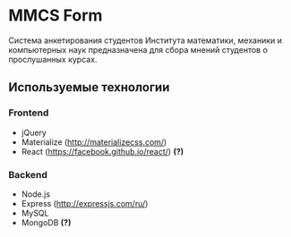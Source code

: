 # MMCS Form

Система анкетирования студентов Института математики, механики и компьютерных наук предназначена для сбора мнений студентов о прослушанных курсах.

## Используемые технологии

### Frontend 
* jQuery
* Materialize (http://materializecss.com/)
* React (https://facebook.github.io/react/) **(?)**

### Backend
* Node.js
* Express (http://expressjs.com/ru/)
* MySQL
* MongoDB **(?)**
